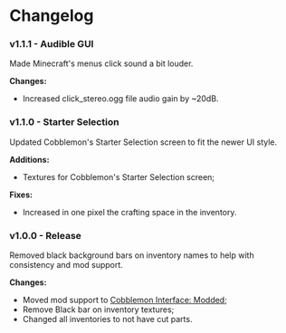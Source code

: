 # Changelog

### v1.1.1 - Audible GUI

Made Minecraft's menus click sound a bit louder.

**Changes:**
- Increased click_stereo.ogg file audio gain by ~20dB.

### v1.1.0 - Starter Selection

Updated Cobblemon's Starter Selection screen to fit the newer UI style.

**Additions:**
- Textures for Cobblemon's Starter Selection screen;

**Fixes:**
- Increased in one pixel the crafting space in the inventory.

### v1.0.0 - Release

Removed black background bars on inventory names to help with consistency and mod support.

**Changes:**
- Moved mod support to [Cobblemon Interface: Modded](https://modrinth.com/resourcepack/cobblemon-interface-modded);
- Remove Black bar on inventory textures;
- Changed all inventories to not have cut parts.